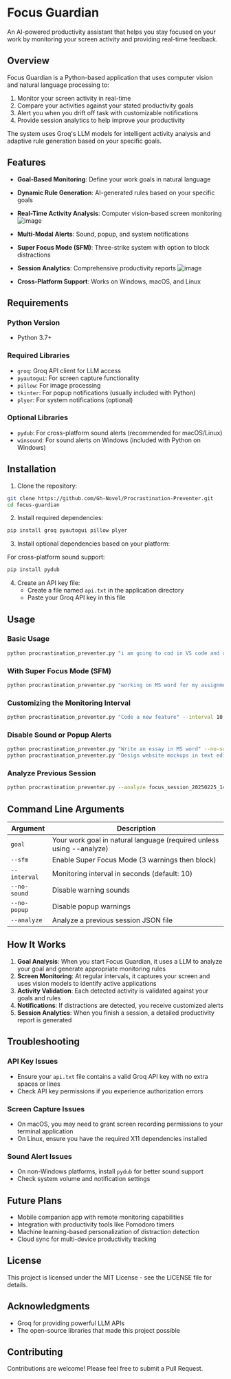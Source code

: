 # Focus Guardian

An AI-powered productivity assistant that helps you stay focused on your work by monitoring your screen activity and providing real-time feedback.

## Overview

Focus Guardian is a Python-based application that uses computer vision and natural language processing to:

1. Monitor your screen activity in real-time
2. Compare your activities against your stated productivity goals
3. Alert you when you drift off task with customizable notifications
4. Provide session analytics to help improve your productivity

The system uses Groq's LLM models for intelligent activity analysis and adaptive rule generation based on your specific goals.

## Features

- **Goal-Based Monitoring**: Define your work goals in natural language
- **Dynamic Rule Generation**: AI-generated rules based on your specific goals
- **Real-Time Activity Analysis**: Computer vision-based screen monitoring
  ![image](https://github.com/user-attachments/assets/4831e401-b080-46ad-b516-93dcbeaeccf3)

- **Multi-Modal Alerts**: Sound, popup, and system notifications
- **Super Focus Mode (SFM)**: Three-strike system with option to block distractions
- **Session Analytics**: Comprehensive productivity reports
  ![image](https://github.com/user-attachments/assets/1b5cd4de-fc94-493a-a2b0-afce362a2731)

- **Cross-Platform Support**: Works on Windows, macOS, and Linux

## Requirements

### Python Version
- Python 3.7+

### Required Libraries
- `groq`: Groq API client for LLM access
- `pyautogui`: For screen capture functionality
- `pillow`: For image processing
- `tkinter`: For popup notifications (usually included with Python)
- `plyer`: For system notifications (optional)

### Optional Libraries
- `pydub`: For cross-platform sound alerts (recommended for macOS/Linux)
- `winsound`: For sound alerts on Windows (included with Python on Windows)

## Installation

1. Clone the repository:
```bash
git clone https://github.com/Gh-Novel/Procrastination-Preventer.git
cd focus-guardian
```

2. Install required dependencies:
```bash
pip install groq pyautogui pillow plyer
```

3. Install optional dependencies based on your platform:

For cross-platform sound support:
```bash
pip install pydub
```

4. Create an API key file:
   - Create a file named `api.txt` in the application directory
   - Paste your Groq API key in this file

## Usage

### Basic Usage

```bash
python procrastination_preventer.py "i am going to cod in VS code and use Youtub for research"
```

### With Super Focus Mode (SFM)

```bash
python procrastination_preventer.py "working on MS word for my assignment" --sfm
```

### Customizing the Monitoring Interval

```bash
python procrastination_preventer.py "Code a new feature" --interval 10
```

### Disable Sound or Popup Alerts

```bash
python procrastination_preventer.py "Write an essay in MS word" --no-sound
python procrastination_preventer.py "Design website mockups in text editor" --no-popup
```

### Analyze Previous Session

```bash
python procrastination_preventer.py --analyze focus_session_20250225_143022.json
```

## Command Line Arguments

| Argument | Description |
|----------|-------------|
| `goal` | Your work goal in natural language (required unless using --analyze) |
| `--sfm` | Enable Super Focus Mode (3 warnings then block) |
| `--interval` | Monitoring interval in seconds (default: 10) |
| `--no-sound` | Disable warning sounds |
| `--no-popup` | Disable popup warnings |
| `--analyze` | Analyze a previous session JSON file |

## How It Works

1. **Goal Analysis**: When you start Focus Guardian, it uses a LLM to analyze your goal and generate appropriate monitoring rules
2. **Screen Monitoring**: At regular intervals, it captures your screen and uses vision models to identify active applications
3. **Activity Validation**: Each detected activity is validated against your goals and rules
4. **Notifications**: If distractions are detected, you receive customized alerts
5. **Session Analytics**: When you finish a session, a detailed productivity report is generated

## Troubleshooting

### API Key Issues
- Ensure your `api.txt` file contains a valid Groq API key with no extra spaces or lines
- Check API key permissions if you experience authorization errors

### Screen Capture Issues
- On macOS, you may need to grant screen recording permissions to your terminal application
- On Linux, ensure you have the required X11 dependencies installed

### Sound Alert Issues
- On non-Windows platforms, install `pydub` for better sound support
- Check system volume and notification settings

## Future Plans

- Mobile companion app with remote monitoring capabilities
- Integration with productivity tools like Pomodoro timers
- Machine learning-based personalization of distraction detection
- Cloud sync for multi-device productivity tracking

## License

This project is licensed under the MIT License - see the LICENSE file for details.

## Acknowledgments

- Groq for providing powerful LLM APIs
- The open-source libraries that made this project possible

## Contributing

Contributions are welcome! Please feel free to submit a Pull Request.
